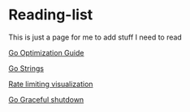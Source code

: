 # Reading-list
This is just a page for me to add stuff I need to read

[Go Optimization Guide](https://goperf.dev/)

[Go Strings](https://go.dev/blog/strings)

[Rate limiting visualization](https://smudge.ai/blog/ratelimit-algorithms)

[Go Graceful shutdown](https://victoriametrics.com/blog/go-graceful-shutdown/)
